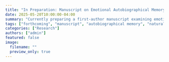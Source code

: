 ```yaml
---
title: "In Preparation: Manuscript on Emotional Autobiographical Memory and NLP"
date: 2025-05-20T10:00:00-04:00
summary: "Currently preparing a first-author manuscript examining emotional memory narratives in older adults using natural language processing techniques."
tags: ["forthcoming", "manuscript", "autobiographical memory", "natural language processing", "aging"]
categories: ["Research"]
authors: ["admin"]
featured: false
image:
  filename: ""
  preview_only: true
---
```

